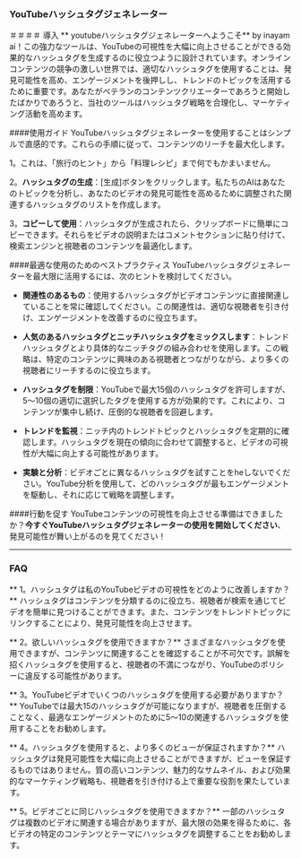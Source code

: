 ### YouTubeハッシュタグジェネレーター

＃＃＃＃ 導入
** youtubeハッシュタグジェネレーターへようこそ** by inayam ai！この強力なツールは、YouTubeの可視性を大幅に向上させることができる効果的なハッシュタグを生成するのに役立つように設計されています。オンラインコンテンツの競争の激しい世界では、適切なハッシュタグを使用することは、発見可能性を高め、エンゲージメントを後押しし、トレンドのトピックを活用するために重要です。あなたがベテランのコンテンツクリエーターであろうと開始したばかりであろうと、当社のツールはハッシュタグ戦略を合理化し、マーケティング活動を高めます。

####使用ガイド
YouTubeハッシュタグジェネレーターを使用することはシンプルで直感的です。これらの手順に従って、コンテンツのリーチを最大化します。

1。これは、「旅行のヒント」から「料理レシピ」まで何でもかまいません。

2。**ハッシュタグの生成**：[生成]ボタンをクリックします。私たちのAIはあなたのトピックを分析し、あなたのビデオの発見可能性を高めるために調整された関連するハッシュタグのリストを作成します。

3。**コピーして使用**：ハッシュタグが生成されたら、クリップボードに簡単にコピーできます。それらをビデオの説明またはコメントセクションに貼り付けて、検索エンジンと視聴者のコンテンツを最適化します。

####最適な使用のためのベストプラクティス
YouTubeハッシュタグジェネレーターを最大限に活用するには、次のヒントを検討してください。

-  **関連性のあるもの**：使用するハッシュタグがビデオコンテンツに直接関連していることを常に確認してください。この関連性は、適切な視聴者を引き付け、エンゲージメントを改善するのに役立ちます。

-  **人気のあるハッシュタグとニッチハッシュタグをミックスします**：トレンドハッシュタグとより具体的なニッチタグの組み合わせを使用します。この戦略は、特定のコンテンツに興味のある視聴者とつながりながら、より多くの視聴者にリーチするのに役立ちます。

-  **ハッシュタグを制限**：YouTubeで最大15個のハッシュタグを許可しますが、5〜10個の適切に選択したタグを使用する方が効果的です。これにより、コンテンツが集中し続け、圧倒的な視聴者を回避します。

-  **トレンドを監視**：ニッチ内のトレンドトピックとハッシュタグを定期的に確認します。ハッシュタグを現在の傾向に合わせて調整すると、ビデオの可視性が大幅に向上する可能性があります。

-  **実験と分析**：ビデオごとに異なるハッシュタグを試すことをheしないでください。YouTube分析を使用して、どのハッシュタグが最もエンゲージメントを駆動し、それに応じて戦略を調整します。

####行動を促す
YouTubeコンテンツの可視性を向上させる準備はできましたか？**今すぐYouTubeハッシュタグジェネレーターの使用を開始してください**、発見可能性が舞い上がるのを見てください！

----

### FAQ

** 1。ハッシュタグは私のYouTubeビデオの可視性をどのように改善しますか？**
ハッシュタグはコンテンツを分類するのに役立ち、視聴者が検索を通じてビデオを簡単に見つけることができます。また、コンテンツをトレンドトピックにリンクすることにより、発見可能性を向上させます。

** 2。欲しいハッシュタグを使用できますか？**
さまざまなハッシュタグを使用できますが、コンテンツに関連することを確認することが不可欠です。誤解を招くハッシュタグを使用すると、視聴者の不満につながり、YouTubeのポリシーに違反する可能性があります。

** 3。YouTubeビデオでいくつのハッシュタグを使用する必要がありますか？**
YouTubeでは最大15のハッシュタグが可能になりますが、視聴者を圧倒することなく、最適なエンゲージメントのために5〜10の関連するハッシュタグを使用することをお勧めします。

** 4。ハッシュタグを使用すると、より多くのビューが保証されますか？**
ハッシュタグは発見可能性を大幅に向上させることができますが、ビューを保証するものではありません。質の高いコンテンツ、魅力的なサムネイル、および効果的なマーケティング戦略も、視聴者を引き付ける上で重要な役割を果たしています。

** 5。ビデオごとに同じハッシュタグを使用できますか？**
一部のハッシュタグは複数のビデオに関連する場合がありますが、最大限の効果を得るために、各ビデオの特定のコンテンツとテーマにハッシュタグを調整することをお勧めします。